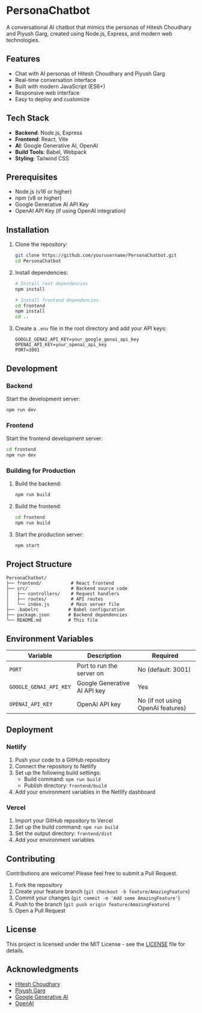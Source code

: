 # PersonaChatbot

A conversational AI chatbot that mimics the personas of Hitesh Choudhary and Piyush Garg, created using Node.js, Express, and modern web technologies.



## Features

- Chat with AI personas of Hitesh Choudhary and Piyush Garg
- Real-time conversation interface
- Built with modern JavaScript (ES6+)
- Responsive web interface
- Easy to deploy and customize

## Tech Stack

- **Backend**: Node.js, Express
- **Frontend**: React, Vite
- **AI**: Google Generative AI, OpenAI
- **Build Tools**: Babel, Webpack
- **Styling**: Tailwind CSS

## Prerequisites

- Node.js (v16 or higher)
- npm (v8 or higher)
- Google Generative AI API Key
- OpenAI API Key (if using OpenAI integration)

## Installation

1. Clone the repository:
   ```bash
   git clone https://github.com/yourusername/PersonaChatbot.git
   cd PersonaChatbot
   ```

2. Install dependencies:
   ```bash
   # Install root dependencies
   npm install
   
   # Install frontend dependencies
   cd frontend
   npm install
   cd ..
   ```

3. Create a `.env` file in the root directory and add your API keys:
   ```
   GOOGLE_GENAI_API_KEY=your_google_genai_api_key
   OPENAI_API_KEY=your_openai_api_key
   PORT=3001
   ```

## Development

### Backend

Start the development server:
```bash
npm run dev
```

### Frontend

Start the frontend development server:
```bash
cd frontend
npm run dev
```

### Building for Production

1. Build the backend:
   ```bash
   npm run build
   ```

2. Build the frontend:
   ```bash
   cd frontend
   npm run build
   ```

3. Start the production server:
   ```bash
   npm start
   ```

## Project Structure

```
PersonaChatbot/
├── frontend/           # React frontend
├── src/                # Backend source code
│   ├── controllers/    # Request handlers
│   ├── routes/         # API routes
│   └── index.js        # Main server file
├── .babelrc           # Babel configuration
├── package.json       # Backend dependencies
└── README.md          # This file
```

## Environment Variables

| Variable | Description | Required |
|----------|-------------|----------|
| `PORT` | Port to run the server on | No (default: 3001) |
| `GOOGLE_GENAI_API_KEY` | Google Generative AI API key | Yes |
| `OPENAI_API_KEY` | OpenAI API key | No (if not using OpenAI features) |

## Deployment

### Netlify

1. Push your code to a GitHub repository
2. Connect the repository to Netlify
3. Set up the following build settings:
   - Build command: `npm run build`
   - Publish directory: `frontend/build`
4. Add your environment variables in the Netlify dashboard

### Vercel

1. Import your GitHub repository to Vercel
2. Set up the build command: `npm run build`
3. Set the output directory: `frontend/dist`
4. Add your environment variables

## Contributing

Contributions are welcome! Please feel free to submit a Pull Request.

1. Fork the repository
2. Create your feature branch (`git checkout -b feature/AmazingFeature`)
3. Commit your changes (`git commit -m 'Add some AmazingFeature'`)
4. Push to the branch (`git push origin feature/AmazingFeature`)
5. Open a Pull Request

## License

This project is licensed under the MIT License - see the [LICENSE](LICENSE) file for details.

## Acknowledgments

- [Hitesh Choudhary](https://hiteshchoudhary.com/)
- [Piyush Garg](https://twitter.com/piyushgarg_dev)
- [Google Generative AI](https://ai.google/)
- [OpenAI](https://openai.com/)
